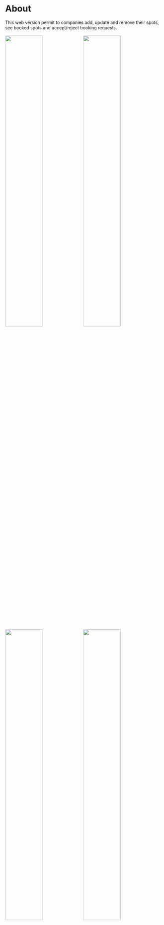 # About
This web version permit to companies add, update and remove their spots, see booked spots and accept/reject booking requests.<br/><br/>
<img src="https://i.ibb.co/8zBc3rf/dashboard.jpg" width="49%"/>
<img src="https://i.ibb.co/8ckvwF7/details.jpg" width="49%"/>
<img src="https://i.ibb.co/N6PHf0g/details-bookings.jpg" width="49%"/>
<img src="https://i.ibb.co/JkHTC9z/edit.jpg" width="49%" />

# Dependencies
Was installed and configured the `eslint` and `prettier` to keep the code clean and patterned.

# .env
Rename the `.env.example` to `.env` then just update with yours settings.

# API
Start the server in the [`api`](https://github.com/DiegoVictor/omnistack-9/tree/master/api) folder (see its README for more information). If any change in the api's port or host was made remember to update the `.env` too.

# Start up
```
$ yarn start
```
